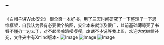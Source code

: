 # -
《白帽子讲Web安全》
    很全面一本好书，用了三天时间研究了一下整理了一下思维框架，自我认为很有必要做个脑图，安全本来就涉及很广，以前基础薄弱买了书看不懂扔一边去了，对不起吴瀚清嘤嘤嘤，废话不多说等我上图，欢迎大佬继续补充，文件夹中有Xmind版本~
![Image](https://github.com/smallpo1nt/-/blob/master/%E7%99%BD%E5%B8%BD%E5%AD%90%E8%AE%B2web%E5%AE%89%E5%85%A8/%E9%98%B2%E5%BE%A1%E5%8E%9F%E5%88%99.png)
![Image](https://github.com/smallpo1nt/-/blob/master/%E7%99%BD%E5%B8%BD%E5%AD%90%E8%AE%B2web%E5%AE%89%E5%85%A8/%E6%9C%8D%E5%8A%A1%E7%AB%AF%E5%BA%94%E7%94%A8%E5%AE%89%E5%85%A8.png)
![Image](https://github.com/smallpo1nt/-/blob/master/%E7%99%BD%E5%B8%BD%E5%AD%90%E8%AE%B2web%E5%AE%89%E5%85%A8/%E5%AE%A2%E6%88%B7%E7%AB%AF%E8%84%9A%E6%9C%AC%E5%AE%89%E5%85%A8.png)
